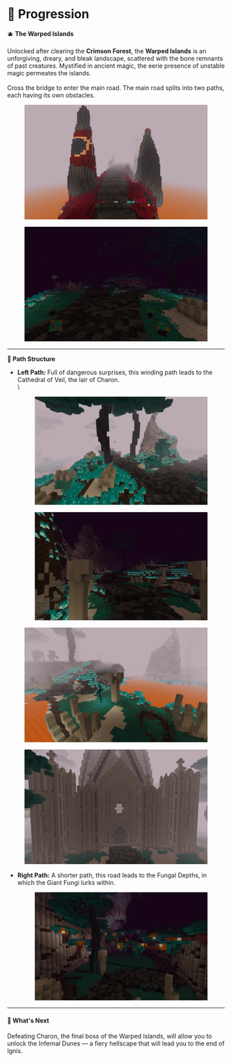 # 📶 Progression

:blueberries: **The Warped Islands**\
\
Unlocked after clearing the **Crimson Forest**, the **Warped Islands** is an unforgiving, dreary, and bleak landscape, scattered with the bone remnants of past creatures. Mystified in ancient magic, the eerie presence of unstable magic permeates the islands.\
\
Cross the bridge to enter the main road. The main road splits into two paths, each having its own obstacles.

<figure><img src="../../../.gitbook/assets/warpedbridge.png" alt=""><figcaption></figcaption></figure>

<figure><img src="../../../.gitbook/assets/warpedmainpath.png" alt=""><figcaption></figcaption></figure>

***

**🧭 Path Structure**

*   **Left Path:** Full of dangerous surprises, this winding path leads to the Cathedral of Veil, the lair of Charon.  \
    \


    <figure><img src="../../../.gitbook/assets/warpedleftpath2.png" alt=""><figcaption></figcaption></figure>

    <figure><img src="../../../.gitbook/assets/warpedleftpath.png" alt=""><figcaption></figcaption></figure>

&#x20;     &#x20;

<figure><img src="../../../.gitbook/assets/warpedleftpath3.png" alt=""><figcaption></figcaption></figure>

<figure><img src="../../../.gitbook/assets/cathedralofveil.png" alt=""><figcaption></figcaption></figure>

*   **Right Path:** A shorter path, this road leads to the Fungal Depths, in which the Giant Fungi lurks within.



    <figure><img src="../../../.gitbook/assets/warpedrightpath.png" alt=""><figcaption></figcaption></figure>



***

#### 🚪 What's Next <a href="#whats-next" id="whats-next"></a>

Defeating Charon, the final boss of the Warped Islands, will allow you to unlock the Infernal Dunes — a fiery hellscape that will lead you to the end of Ignis.
